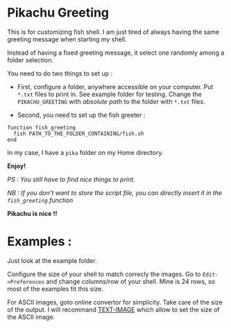 # Pikachu Greeting

This is for customizing fish shell. I am just tired of always having the same greeting message when starting my shell.

Instead of having a fixed greeting message, it select one randomly among a folder selection.

You need to do two things to set up :

- First, configure a folder, anywhere accessible on your computer. Put `*.txt` files to print in. See example folder for testing. Change the `PIKACHU_GREETING` with *absolute path* to the folder with `*.txt` files.

- Second, you need to set up the fish greeter :

```fish
function fish_greeting
  fish PATH_TO_THE_FOLDER_CONTAINING/fish.sh
end
```

In my case, I have a `pika` folder on my Home directory.

**Enjoy!**


*PS : You still have to find nice things to print.*

*NB : If you don't want to store the script file, you can directly insert it in the `fish_greeting` function*

**Pikachu is nice !!**

# Examples :

Just look at the example folder.

Configure the size of your shell to match correcly the images.
Go to `Edit->Preferences` and change columns/row of your shell.
Mine is 24 rows, so most of the examples fit this size.

For ASCII images, goto online convertor for simplicity. Take care of the size of the output. 
I will recommand [TEXT-IMAGE](http://www.text-image.com/convert/ascii.html) which allow to set the size of the ASCII image.
